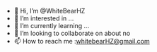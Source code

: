 - 👋 Hi, I’m @WhiteBearHZ
- 👀 I’m interested in ...
- 🌱 I’m currently learning ...
- 💞️ I’m looking to collaborate on about no
- 📫 How to reach me :whitebearHZ@gmail.com

<!---
WhiteBearHZ/WhiteBearHZ is a ✨ special ✨ repository because its `README.md` (this file) appears on your GitHub profile.
You can click the Preview link to take a look at your changes.
--->
